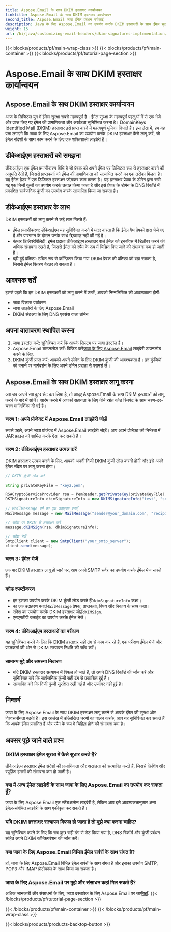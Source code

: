 ```yaml
---
title: Aspose.Email के साथ DKIM हस्ताक्षर कार्यान्वयन
linktitle: Aspose.Email के साथ DKIM हस्ताक्षर कार्यान्वयन
second_title: Aspose.Email जावा ईमेल प्रबंधन एपीआई
description: Java के लिए Aspose.Email का उपयोग करके DKIM हस्ताक्षरों के साथ ईमेल सुरक्षा सुनिश्चित करें। डीकेआईएम कार्यान्वयन के लिए चरण-दर-चरण मार्गदर्शिका और कोड।
weight: 15
url: /hi/java/customizing-email-headers/dkim-signatures-implementation/
---
```


{{< blocks/products/pf/main-wrap-class >}}
{{< blocks/products/pf/main-container >}}
{{< blocks/products/pf/tutorial-page-section >}}

# Aspose.Email के साथ DKIM हस्ताक्षर कार्यान्वयन


## Aspose.Email के साथ DKIM हस्ताक्षर कार्यान्वयन

आज के डिजिटल युग में ईमेल सुरक्षा सबसे महत्वपूर्ण है। ईमेल सुरक्षा के महत्वपूर्ण पहलुओं में से एक भेजे और प्राप्त किए गए ईमेल की प्रामाणिकता और अखंडता सुनिश्चित करना है। DomainKeys Identified Mail (DKIM) हस्ताक्षर इसे प्राप्त करने में महत्वपूर्ण भूमिका निभाते हैं। इस लेख में, हम यह पता लगाएंगे कि जावा के लिए Aspose.Email का उपयोग करके DKIM हस्ताक्षर कैसे लागू करें, जो ईमेल संदेशों के साथ काम करने के लिए एक शक्तिशाली लाइब्रेरी है।

## डीकेआईएम हस्ताक्षरों को समझना

डीकेआईएम एक ईमेल प्रमाणीकरण विधि है जो प्रेषक को अपने ईमेल पर डिजिटल रूप से हस्ताक्षर करने की अनुमति देती है, जिससे प्राप्तकर्ता को ईमेल की प्रामाणिकता को सत्यापित करने का एक तरीका मिलता है। यह ईमेल हेडर में एक डिजिटल हस्ताक्षर जोड़कर काम करता है। यह हस्ताक्षर प्रेषक के डोमेन द्वारा रखी गई एक निजी कुंजी का उपयोग करके उत्पन्न किया जाता है और इसे प्रेषक के डोमेन के DNS रिकॉर्ड में प्रकाशित सार्वजनिक कुंजी का उपयोग करके सत्यापित किया जा सकता है।

## डीकेआईएम हस्ताक्षर के लाभ

DKIM हस्ताक्षरों को लागू करने से कई लाभ मिलते हैं:
- ईमेल प्रमाणीकरण: डीकेआईएम यह सुनिश्चित करने में मदद करता है कि ईमेल वैध प्रेषकों द्वारा भेजे गए हैं और पारगमन के दौरान उनके साथ छेड़छाड़ नहीं की गई है।
- बेहतर डिलिवरेबिलिटी: ईमेल प्रदाता डीकेआईएम हस्ताक्षर वाले ईमेल को इनबॉक्स में डिलीवर करने की अधिक संभावना रखते हैं, जिससे ईमेल को स्पैम के रूप में चिह्नित किए जाने की संभावना कम हो जाती है।
- बढ़ी हुई प्रतिष्ठा: उचित रूप से कॉन्फ़िगर किया गया DKIM प्रेषक की प्रतिष्ठा को बढ़ा सकता है, जिससे ईमेल वितरण बेहतर हो सकता है।

## आवश्यक शर्तें

इससे पहले कि हम DKIM हस्ताक्षरों को लागू करने में उतरें, आपको निम्नलिखित की आवश्यकता होगी:
- जावा विकास पर्यावरण
- जावा लाइब्रेरी के लिए Aspose.Email
- DKIM सेटअप के लिए DNS एक्सेस वाला डोमेन

## अपना वातावरण स्थापित करना

1. जावा इंस्टॉल करें: सुनिश्चित करें कि आपके सिस्टम पर जावा इंस्टॉल है।
2.  Aspose.Email डाउनलोड करें: विजिट करें[जावा के लिए Aspose.Email](https://products.aspose.com/email/java/) लाइब्रेरी डाउनलोड करने के लिए.
3. DKIM कुंजी प्राप्त करें: आपको अपने डोमेन के लिए DKIM कुंजी की आवश्यकता है। इन कुंजियों को बनाने पर मार्गदर्शन के लिए अपने डोमेन प्रदाता से परामर्श लें।

## Aspose.Email के साथ DKIM हस्ताक्षर लागू करना

अब जब आपने सब कुछ सेट कर लिया है, तो आइए Aspose.Email के साथ DKIM हस्ताक्षरों को लागू करने के बारे में सोचें। आरंभ करने में आपकी सहायता के लिए नीचे स्रोत कोड स्निपेट के साथ चरण-दर-चरण मार्गदर्शिका दी गई है।

### चरण 1: अपने प्रोजेक्ट में Aspose.Email लाइब्रेरी जोड़ें

सबसे पहले, अपने जावा प्रोजेक्ट में Aspose.Email लाइब्रेरी जोड़ें। आप अपने प्रोजेक्ट की निर्भरता में JAR फ़ाइल को शामिल करके ऐसा कर सकते हैं।

### चरण 2: डीकेआईएम हस्ताक्षर उत्पन्न करें

DKIM हस्ताक्षर उत्पन्न करने के लिए, आपको अपनी निजी DKIM कुंजी लोड करनी होगी और इसे अपने ईमेल संदेश पर लागू करना होगा।

```java
// DKIM कुंजी लोड करें

String privateKeyFile = "key2.pem";

RSACryptoServiceProvider rsa = PemReader.getPrivateKey(privateKeyFile);
DKIMSignatureInfo dkimSignatureInfo = new DKIMSignatureInfo("test", "some_email.com");
 
// MailMessage वर्ग का एक उदाहरण बनाएँ
MailMessage message = new MailMessage("sender@your_domain.com", "recipient@recipient_domain.com", "Subject", "Body");

// संदेश पर DKIM से हस्ताक्षर करें
message.dKIMSign(rsa, dkimSignatureInfo);

// संदेश भेजें
SmtpClient client = new SmtpClient("your_smtp_server");
client.send(message);
```

### चरण 3: ईमेल भेजें

एक बार DKIM हस्ताक्षर लागू हो जाने पर, आप अपने SMTP सर्वर का उपयोग करके ईमेल भेज सकते हैं।

### कोड स्पष्टीकरण

-  हम इसका उपयोग करके DKIM कुंजी लोड करते हैं`DkimSignatureInfo` कक्षा।
-  का एक उदाहरण बनाएं`MailMessage` प्रेषक, प्राप्तकर्ता, विषय और निकाय के साथ कक्षा।
-  संदेश का उपयोग करके DKIM हस्ताक्षर जोड़ें`dKIMSign`.
- एसएमटीपी क्लाइंट का उपयोग करके ईमेल भेजें।

### चरण 4: डीकेआईएम हस्ताक्षरों का परीक्षण

यह सुनिश्चित करने के लिए कि DKIM हस्ताक्षर सही ढंग से काम कर रहे हैं, एक परीक्षण ईमेल भेजें और प्राप्तकर्ता की ओर से DKIM सत्यापन स्थिति की जाँच करें।

### सामान्य मुद्दे और समस्या निवारण

- यदि DKIM हस्ताक्षर सत्यापन में विफल हो जाते हैं, तो अपने DNS रिकॉर्ड की जाँच करें और सुनिश्चित करें कि सार्वजनिक कुंजी सही ढंग से प्रकाशित हुई है।
- सत्यापित करें कि निजी कुंजी सुरक्षित रखी गई है और उजागर नहीं हुई है।

## निष्कर्ष

जावा के लिए Aspose.Email के साथ DKIM हस्ताक्षर लागू करने से आपके ईमेल की सुरक्षा और विश्वसनीयता बढ़ती है। इस आलेख में उल्लिखित चरणों का पालन करके, आप यह सुनिश्चित कर सकते हैं कि आपके ईमेल प्रमाणित हैं और स्पैम के रूप में चिह्नित होने की संभावना कम है।

## अक्सर पूछे जाने वाले प्रश्न

### DKIM हस्ताक्षर ईमेल सुरक्षा में कैसे सुधार करते हैं?

डीकेआईएम हस्ताक्षर ईमेल संदेशों की प्रामाणिकता और अखंडता को सत्यापित करते हैं, जिससे फ़िशिंग और स्पूफ़िंग हमलों की संभावना कम हो जाती है।

### क्या मैं अन्य ईमेल लाइब्रेरी के साथ जावा के लिए Aspose.Email का उपयोग कर सकता हूँ?

जावा के लिए Aspose.Email एक स्टैंडअलोन लाइब्रेरी है, लेकिन आप इसे आवश्यकतानुसार अन्य ईमेल-संबंधित लाइब्रेरी के साथ एकीकृत कर सकते हैं।

### यदि DKIM हस्ताक्षर सत्यापन विफल हो जाता है तो मुझे क्या करना चाहिए?

यह सुनिश्चित करने के लिए कि सब कुछ सही ढंग से सेट किया गया है, DNS रिकॉर्ड और कुंजी प्रबंधन सहित अपने DKIM कॉन्फ़िगरेशन की जाँच करें।

### क्या जावा के लिए Aspose.Email विभिन्न ईमेल सर्वरों के साथ संगत है?

हां, जावा के लिए Aspose.Email विभिन्न ईमेल सर्वरों के साथ संगत है और इसका उपयोग SMTP, POP3 और IMAP प्रोटोकॉल के साथ किया जा सकता है।

### जावा के लिए Aspose.Email पर मुझे और संसाधन कहां मिल सकते हैं?

अधिक जानकारी और संसाधनों के लिए, जावा दस्तावेज़ के लिए Aspose.Email पर जाएँ[यहाँ](https://reference.aspose.com/email/java/).
{{< /blocks/products/pf/tutorial-page-section >}}

{{< /blocks/products/pf/main-container >}}
{{< /blocks/products/pf/main-wrap-class >}}

{{< blocks/products/products-backtop-button >}}
